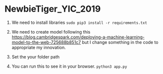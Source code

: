 # NewbieTiger_YIC_2019
1. We need to install libraries 
```sudo pip3 install -r requirements.txt```

2. We need to create model following this https://blog.cambridgespark.com/deploying-a-machine-learning-model-to-the-web-725688b851c7 but I change something in the code to appropriate my innovation. 

3. Set the your folder path

4. You can run this to see it in your browser.
```python3 app.py```

